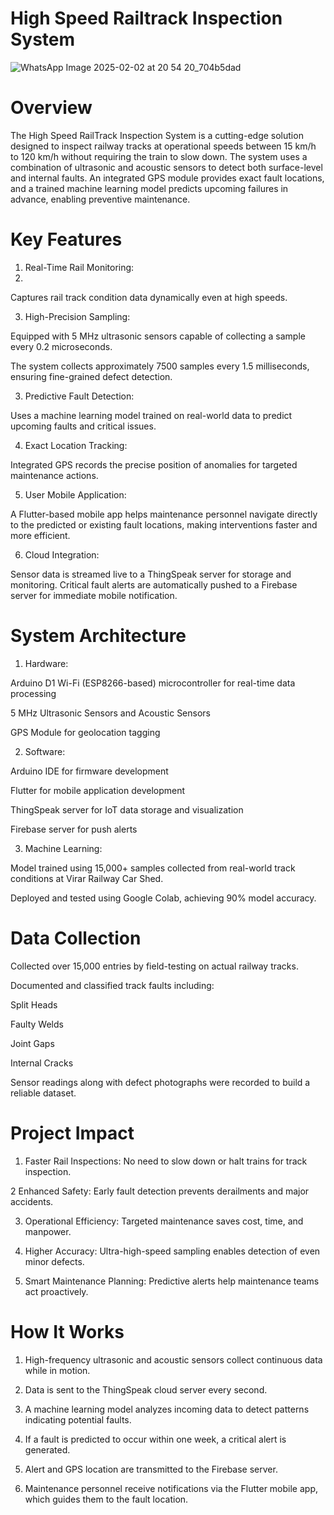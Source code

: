 # High Speed Railtrack Inspection System

![WhatsApp Image 2025-02-02 at 20 54 20_704b5dad](https://github.com/user-attachments/assets/6026823e-01f1-49e7-8650-94fb45061bd4)


# Overview

The High Speed RailTrack Inspection System is a cutting-edge solution designed to inspect railway tracks at operational speeds between 15 km/h to 120 km/h without requiring the train to slow down.
The system uses a combination of ultrasonic and acoustic sensors to detect both surface-level and internal faults.
An integrated GPS module provides exact fault locations, and a trained machine learning model predicts upcoming failures in advance, enabling preventive maintenance.

# Key Features

1. Real-Time Rail Monitoring:
2. 
Captures rail track condition data dynamically even at high speeds.

3. High-Precision Sampling:

Equipped with 5 MHz ultrasonic sensors capable of collecting a sample every 0.2 microseconds.

The system collects approximately 7500 samples every 1.5 milliseconds, ensuring fine-grained defect detection.


3. Predictive Fault Detection:

Uses a machine learning model trained on real-world data to predict upcoming faults and critical issues.

4. Exact Location Tracking:
   
Integrated GPS records the precise position of anomalies for targeted maintenance actions.

5. User Mobile Application:

A Flutter-based mobile app helps maintenance personnel navigate directly to the predicted or existing fault locations, making interventions faster and more efficient.

6. Cloud Integration:

Sensor data is streamed live to a ThingSpeak server for storage and monitoring.
Critical fault alerts are automatically pushed to a Firebase server for immediate mobile notification.

# System Architecture

1. Hardware:

Arduino D1 Wi-Fi (ESP8266-based) microcontroller for real-time data processing

5 MHz Ultrasonic Sensors and Acoustic Sensors

GPS Module for geolocation tagging


2. Software:

Arduino IDE for firmware development

Flutter for mobile application development

ThingSpeak server for IoT data storage and visualization

Firebase server for push alerts


3. Machine Learning:

Model trained using 15,000+ samples collected from real-world track conditions at Virar Railway Car Shed.

Deployed and tested using Google Colab, achieving 90% model accuracy.

# Data Collection

Collected over 15,000 entries by field-testing on actual railway tracks.

Documented and classified track faults including:

Split Heads

Faulty Welds

Joint Gaps

Internal Cracks


Sensor readings along with defect photographs were recorded to build a reliable dataset.

# Project Impact

1. Faster Rail Inspections:
No need to slow down or halt trains for track inspection.

2  Enhanced Safety:
Early fault detection prevents derailments and major accidents.

3. Operational Efficiency:
Targeted maintenance saves cost, time, and manpower.

4. Higher Accuracy:
Ultra-high-speed sampling enables detection of even minor defects.

5. Smart Maintenance Planning:
Predictive alerts help maintenance teams act proactively.

# How It Works

1. High-frequency ultrasonic and acoustic sensors collect continuous data while in motion.


2. Data is sent to the ThingSpeak cloud server every second.


3. A machine learning model analyzes incoming data to detect patterns indicating potential faults.


4. If a fault is predicted to occur within one week, a critical alert is generated.


5. Alert and GPS location are transmitted to the Firebase server.


6. Maintenance personnel receive notifications via the Flutter mobile app, which guides them to the fault location.
